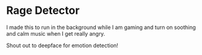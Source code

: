 # Rage Detector
I made this to run in the background while I am gaming and turn on soothing and calm music when I get really angry.

Shout out to deepface for emotion detection!
